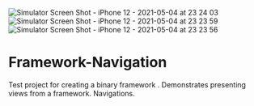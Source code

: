 ![Simulator Screen Shot - iPhone 12 - 2021-05-04 at 23 24 03](https://user-images.githubusercontent.com/14129317/117046028-ea3f0980-ad2f-11eb-8996-7b9313a11480.png)
![Simulator Screen Shot - iPhone 12 - 2021-05-04 at 23 23 59](https://user-images.githubusercontent.com/14129317/117046033-ed39fa00-ad2f-11eb-8e28-c8aed62c9d6b.png)
![Simulator Screen Shot - iPhone 12 - 2021-05-04 at 23 23 56](https://user-images.githubusercontent.com/14129317/117046035-ee6b2700-ad2f-11eb-95d7-8d6d252148b7.png)
# Framework-Navigation

Test project for creating a binary framework . Demonstrates presenting views from a framework. Navigations.
